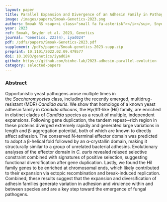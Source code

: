 ```yaml
---
layout: paper
title: Parallel Expansion and Divergence of an Adhesin Family in Pathogenic Yeasts
image: /images/papers/Smoak-Genetics-2023.png
authors: Smoak RS <sup><i class="small fa fa-asterisk"></i></sup>, Snyder LF <sup><i class="small fa fa-asterisk"></i></sup>, Fassler JS <sup><i class="small fa fa-envelope"></i></sup>, He BZ <sup><i class="small fa fa-envelope"></i></sup>.
year: 2023
ref: Smoak, Snyder et al. 2023, Genetics
journal: "Genetics. 223(4), iyad024"
pdf: /pdfs/papers/Smoak-Genetics-2023.pdf
supplement: /pdfs/papers/Smoak-genetics-2023-supp.zip
preprint: 10.1101/2022.02.09.479577
doi: 10.1093/genetics/iyad024
github: https://github.com/binhe-lab/2023-adhesin-parallel-evolution
category: selected-papers
---
```


### Abstract ###

Opportunistic yeast pathogens arose multiple times in the *Saccharomycetes* class, including the recently emerged, multidrug-resistant (MDR) *Candida auris*. We show that homologs of a known yeast adhesin family in *Candida albicans*, the Hyr/Iff-like (Hil) family, are enriched in distinct clades of *Candida* species as a result of multiple, independent expansions. Following gene duplication, the tandem repeat--rich region in these proteins diverged extremely rapidly and generated large variations in length and β-aggregation potential, both of which are known to directly affect adhesion. The conserved N-terminal effector domain was predicted to adopt a β-helical fold followed by an α-crystallin domain, making it structurally similar to a group of unrelated bacterial adhesins. Evolutionary analyses of the effector domain in *C. auris* revealed relaxed selective constraint combined with signatures of positive selection, suggesting functional diversification after gene duplication. Lastly, we found the Hil family genes to be enriched at chromosomal ends, which likely contributed to their expansion via ectopic recombination and break-induced replication. Combined, these results suggest that the expansion and diversification of adhesin families generate variation in adhesion and virulence within and between species and are a key step toward the emergence of fungal pathogens.
